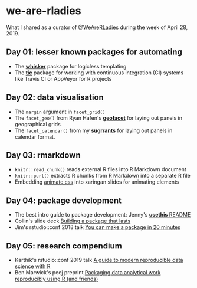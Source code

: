# we-are-rladies

What I shared as a curator of [@WeAreRLadies](https://twitter.com/WeAreRLadies) during the week of April 28, 2019.

## Day 01: lesser known packages for automating

* The [**whisker**](https://github.com/edwindj/whisker) package for logicless templating
* The [**tic**](https://ropenscilabs.github.io/tic/) package for working with continuous integration (CI) systems like Travis CI or AppVeyor for R projects

## Day 02: data visualisation

* The `margin` argument in `facet_grid()`
* The `facet_geo()` from Ryan Hafen's [**geofacet**](https://hafen.github.io/geofacet/) for laying out panels in geographical grids
* The `facet_calendar()` from my [**sugrrants**](http://pkg.earo.me/sugrrants/) for laying out panels in calendar format.

## Day 03: rmarkdown

* `knitr::read_chunk()` reads external R files into R Markdown document
* `knitr::purl()` extracts R chunks from R Markdown into a separate R file
* Embedding [animate.css](https://daneden.github.io/animate.css/) into xaringan slides for animating elements

## Day 04: package development

* The best intro guide to package development: Jenny's [**usethis** README](https://usethis.r-lib.org)
* Collin's slide deck [Building a package that lasts](https://github.com/ColinFay/erum2018)
* Jim's rstudio::conf 2018 talk [You can make a package in 20 minutes](https://www.rstudio.com/resources/videos/you-can-make-a-package-in-20-minutes/)

## Day 05: research compendium

* Karthik's rstudio::conf 2019 talk [A guide to modern reproducible data science with R](https://resources.rstudio.com/rstudio-conf-2019/a-guide-to-modern-reproducible-data-science-with-r)
* Ben Marwick's peej preprint [Packaging data analytical work reproducibly using R (and friends)](https://peerj.com/preprints/3192/)
